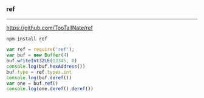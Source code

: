### ref
---
https://github.com/TooTallNate/ref

```
npm install ref
```

```js
var ref = require('ref');
var buf = new Buffer(4)
buf.writeInt32LE(12345, 0)
console.log(buf.hexAddress())
buf.type = ref.types.int
console.log(buf.deref())
var one = buf.ref()
console.log(one.deref().deref())



```

```
```


